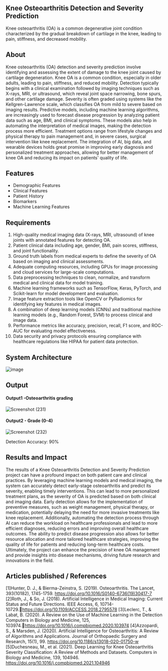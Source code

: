 ## Knee Osteoarthritis Detection and Severity Prediction

Knee osteoarthritis (OA) is a common degenerative joint condition characterized by the gradual breakdown of cartilage in the knee, leading to pain, stiffness, and decreased mobility.

## About
Knee osteoarthritis (OA) detection and severity prediction involve identifying and assessing the extent of damage to the knee joint caused by cartilage degeneration. Knee OA is a common condition, especially in older adults, leading to pain, stiffness, and reduced mobility. Detection typically begins with a clinical examination followed by imaging techniques such as X-rays, MRI, or ultrasound, which reveal joint space narrowing, bone spurs, and other cartilage damage. Severity is often graded using systems like the Kellgren-Lawrence scale, which classifies OA from mild to severe based on imaging results. Predictive models, including machine learning algorithms, are increasingly used to forecast disease progression by analyzing patient data such as age, BMI, and clinical symptoms. These models also help in automating the interpretation of medical images, making the detection process more efficient. Treatment options range from lifestyle changes and physical therapy to pain management and, in severe cases, surgical intervention like knee replacement. The integration of AI, big data, and wearable devices holds great promise in improving early diagnosis and personalized treatment approaches, allowing for better management of knee OA and reducing its impact on patients' quality of life.

## Features
- Demographic Features
- Clinical Features
- Patient History
- Biomarkers
- Machine Learning Features
## Requirements
<!--List the requirements of the project as shown below-->
1. High-quality medical imaging data (X-rays, MRI, ultrasound) of knee joints with annotated features for detecting OA.
2. Patient clinical data including age, gender, BMI, pain scores, stiffness, and joint functionality.
3. Ground truth labels from medical experts to define the severity of OA based on imaging and clinical assessments.
4. Adequate computing resources, including GPUs for image processing and cloud services for large-scale computations.
5. Data preprocessing techniques to clean, normalize, and transform medical and clinical data for model training.
6. Machine learning frameworks such as TensorFlow, Keras, PyTorch, and Scikit-learn for model development and evaluation.
7. Image feature extraction tools like OpenCV or PyRadiomics for identifying key features in medical images.
8. A combination of deep learning models (CNNs) and traditional machine learning models (e.g., Random Forest, SVM) to process clinical and image data.
9. Performance metrics like accuracy, precision, recall, F1 score, and ROC-AUC for evaluating model effectiveness.
10. Data security and privacy protocols ensuring compliance with healthcare regulations like HIPAA for patient data protection.

## System Architecture
<!--Embed the system architecture diagram as shown below-->

![image](https://github.com/user-attachments/assets/890ddb4f-67ae-4a5d-981d-e22fd60f4bfd)



## Output

<!--Embed the Output picture at respective places as shown below as shown below-->
#### Output1 -Osteoarthritis grading

![Screenshot (231)](https://github.com/user-attachments/assets/998eb661-b68b-420c-ae2b-d7f1b0990776)

#### Output2 - Grade (0-4)
![Screenshot (232)](https://github.com/user-attachments/assets/f5778073-3e68-4ede-8a06-1b86f368fb29)


Detection Accuracy: 90%


## Results and Impact
The results of a Knee Osteoarthritis Detection and Severity Prediction project can have a profound impact on both patient care and clinical practices. By leveraging machine learning models and medical imaging, the system can accurately detect early-stage osteoarthritis and predict its severity, enabling timely interventions. This can lead to more personalized treatment plans, as the severity of OA is predicted based on both clinical and imaging data. Early detection allows for the implementation of preventive measures, such as weight management, physical therapy, or medication, potentially delaying the need for more invasive treatments like knee replacement. Additionally, automating the detection process through AI can reduce the workload on healthcare professionals and lead to more efficient diagnoses, reducing errors and improving overall healthcare outcomes. The ability to predict disease progression also allows for better resource allocation and more tailored healthcare strategies, improving the quality of life for patients and reducing long-term healthcare costs. Ultimately, the project can enhance the precision of knee OA management and provide insights into disease mechanisms, driving future research and innovations in the field.

## Articles published / References
[1]Hunter, D. J., & Bierma-Zeinstra, S. (2019). Osteoarthritis. The Lancet, 393(10182), 1745-1759. https://doi.org/10.1016/S0140-6736(19)30417-7
[2]Roth, J., & So, J. (2018). Artificial Intelligence in Medical Imaging: Current Status and Future Directions. IEEE Access, 6, 10714-10729.https://doi.org/10.1109/ACCESS.2018.2795578
[3]Leclerc, T., & Labat, B. (2020). A Review on the Use of Machine Learning in the Detection Computers in Biology and Medicine, 125, 103974.https://doi.org/10.1016/j.compbiomed.2020.103974
[4]Azzopardi, S., & Marsden, J. (2020). Artificial Intelligence for Osteoarthritis: A Review of Algorithms and Applications. Journal of Orthopaedic Surgery and Research, 15(1), 99. https://doi.org/10.1186/s13018-020-01750-w
[5]Duchesneau, M., et al. (2021). Deep Learning for Knee Osteoarthritis Severity Classification: A Review of Methods and Datasets. Computers in Biology and Medicine, 139, 104946. https://doi.org/10.1016/j.compbiomed.2021.104946






